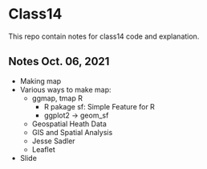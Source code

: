 # Class14
  This repo contain notes for class14 code and explanation.
  
## Notes Oct. 06, 2021
  - Making map
  - Various ways to make map: 
    - ggmap, tmap R
      - R pakage sf: Simple Feature for R 
      - ggplot2 -> geom_sf
    - Geospatial Heath Data
    - GIS and Spatial Analysis
    - Jesse Sadler
    - Leaflet
  - Slide 
